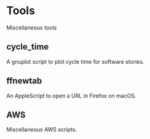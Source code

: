 # Tools
Miscellaneous tools

## cycle_time

A gnuplot script to plot cycle time for software stories.

## ffnewtab

An AppleScript to open a URL in Firefox on macOS.

## AWS

Miscellaneous AWS scripts.
